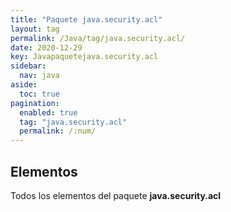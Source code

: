 ```yaml
---
title: "Paquete java.security.acl"
layout: tag
permalink: /Java/tag/java.security.acl/
date: 2020-12-29
key: Javapaquetejava.security.acl
sidebar: 
  nav: java
aside: 
  toc: true
pagination: 
  enabled: true
  tag: "java.security.acl"
  permalink: /:num/
---
```


<h2>Elementos</h2>
Todos los elementos del paquete <strong>java.security.acl</strong>
